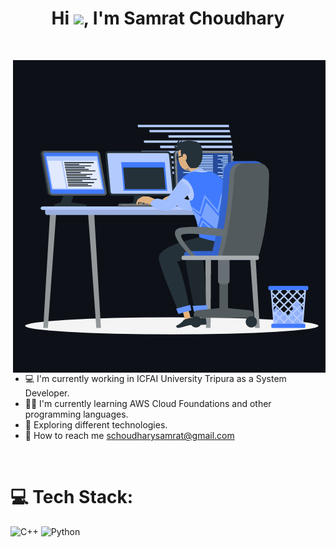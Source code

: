 <h1 align="center">Hi <img src="https://media.giphy.com/media/hvRJCLFzcasrR4ia7z/giphy.gif" width="29px">, I'm Samrat Choudhary</h1>
<br>

<p> <img align="right" src="https://github.com/choudharysamrat/choudharysamrat/blob/main/animation_500.gif" alt="samrat-about" /></p>


- 💻 I'm currently working in ICFAI University Tripura as a System Developer.
- 👨‍💻 I'm currently learning AWS Cloud Foundations and other programming languages.
- 👀 Exploring different technologies.
- 📩 How to reach me schoudharysamrat@gmail.com

<br>

# 💻 Tech Stack:
![C++](https://img.shields.io/badge/c++-%2300599C.svg?style=for-the-badge&logo=c%2B%2B&logoColor=white) ![Python](https://img.shields.io/badge/python-3670A0?style=for-the-badge&logo=python&logoColor=ffdd54)

